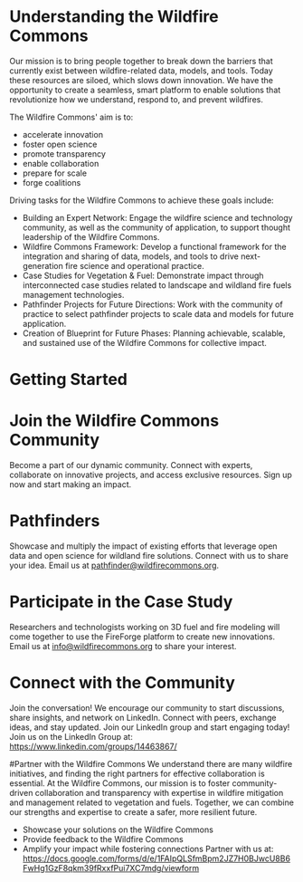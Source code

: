 # Understanding the Wildfire Commons

Our mission is to bring people together to break down the barriers that currently exist between wildfire-related data, models, and tools. Today these resources are siloed, which slows down innovation. We have the opportunity to create a seamless, smart platform to enable solutions that revolutionize how we understand, respond to, and prevent wildfires.

The Wildfire Commons' aim is to:
- accelerate innovation
- foster open science
- promote transparency
- enable collaboration
- prepare for scale
- forge coalitions

Driving tasks for the Wildfire Commons to achieve these goals include:
- Building an Expert Network: Engage the wildfire science and technology community, as well as the community of application, to support thought leadership of the Wildfire Commons.
- Wildfire Commons Framework: Develop a functional framework for the integration and sharing of data, models, and tools to drive next-generation fire science and operational practice.
- Case Studies for Vegetation & Fuel: Demonstrate impact through interconnected case studies related to landscape and wildland fire fuels management technologies.
- Pathfinder Projects for Future Directions: Work with the community of practice to select pathfinder projects to scale data and models for future application.
- Creation of Blueprint for Future Phases: Planning achievable, scalable, and sustained use of the Wildfire Commons for collective impact.


# Getting Started

# Join the Wildfire Commons Community
Become a part of our dynamic community. Connect with experts, collaborate on innovative projects, and access exclusive resources. Sign up now and start making an impact.

# Pathfinders
Showcase and multiply the impact of existing efforts that leverage open data and open science for wildland fire solutions. Connect with us to share your idea. Email us at pathfinder@wildfirecommons.org.

# Participate in the Case Study
Researchers and technologists working on 3D fuel and fire modeling will come together to use the FireForge platform to create new innovations. Email us at info@wildfirecommons.org to share your interest.

# Connect with the Community
Join the conversation! We encourage our community to start discussions, share insights, and network on LinkedIn. Connect with peers, exchange ideas, and stay updated. Join our LinkedIn group and start engaging today! Join us on the LinkedIn Group at: https://www.linkedin.com/groups/14463867/
 
#Partner with the Wildfire Commons
We understand there are many wildfire initiatives, and finding the right partners for effective collaboration is essential. At the Wildfire Commons, our mission is to foster community-driven collaboration and transparency with expertise in wildfire mitigation and management related to vegetation and fuels. Together, we can combine our strengths and expertise to create a safer, more resilient future.
- Showcase your solutions on the Wildfire Commons
- Provide feedback to the Wildfire Commons
- Amplify your impact while fostering connections
Partner with us at: https://docs.google.com/forms/d/e/1FAIpQLSfmBpm2JZ7H0BJwcU8B6FwHg1GzF8qkm39fRxxfPui7XC7mdg/viewform

